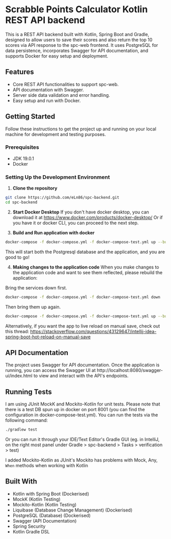 # Scrabble Points Calculator Kotlin REST API backend

This is a REST API backend built with Kotlin, Spring Boot and Gradle, designed to allow users to save their scores and
also
return the top 10 scores via API response to the spc-web frontend.
It uses PostgreSQL for data persistence, incorporates Swagger for API documentation, and supports Docker for
easy setup and deployment.

## Features

- Core REST API functionalities to support spc-web.
- API documentation with Swagger.
- Server side data validation and error handling.
- Easy setup and run with Docker.

## Getting Started

Follow these instructions to get the project up and running on your local machine for development and testing purposes.

### Prerequisites

- JDK 19.0.1
- Docker

### Setting Up the Development Environment

1. **Clone the repository**

```bash
git clone https://github.com/eLn86/spc-backend.git
cd spc-backend
```

2. **Start Docker Desktop**
   If you don't have docker desktop, you can download it at https://www.docker.com/products/docker-desktop/
   Or if you have it or docker CLI, you can proceed to the next step.

3. **Build and Run application with docker**
```bash
docker-compose -f docker-compose.yml -f docker-compose-test.yml up --build
```

This will start both the Postgresql database and the application, and you are good to go!

4. **Making changes to the application code**
   When you make changes to the application code and want to see them reflected, please rebuild the application:

Bring the services down first.

```bash
docker-compose -f docker-compose.yml -f docker-compose-test.yml down
```

Then bring them up again.

```bash
docker-compose -f docker-compose.yml -f docker-compose-test.yml up --build
```

Alternatively, if you want the app to live reload on manual save, check out this
thread: https://stackoverflow.com/questions/43129647/intellij-idea-spring-boot-hot-reload-on-manual-save

## API Documentation

The project uses Swagger for API documentation. Once the application is running, you can access the Swagger UI
at http://localhost:8080/swagger-ui/index.html to view and interact with the API's endpoints.

## Running Tests

I am using JUnit MockK and Mockito-Kotlin for unit tests. Please note that there is a test DB spun up in docker
on port 8001 (you can find the configuration in docker-compose-test.yml). You can run the tests via the following
command:

```bash
./gradlew test
```

Or you can run it through your IDE/Text Editor's Gradle GUI (eg. in IntelliJ, on the right most panel under Gradle >
spc-backend > Tasks > verification > test)

I added Mockito-Kotlin as JUnit's Mockito has problems with Mock, Any, `When` methods when working with Kotlin

## Built With

- Kotlin with Spring Boot (Dockerised)
- MockK (Kotlin Testing)
- Mockito-Kotlin (Kotlin Testing)
- Liquibase (Database Change Management) (Dockerised)
- PostgreSQL (Database) (Dockerised)
- Swagger (API Documentation)
- Spring Security
- Kotlin Gradle DSL